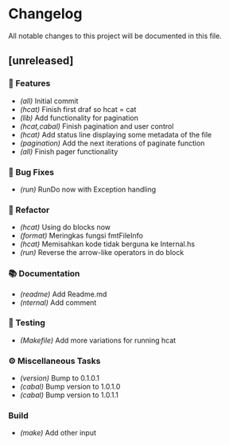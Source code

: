 # Changelog

All notable changes to this project will be documented in this file.

## [unreleased]

### 🚀 Features

- *(all)* Initial commit
- *(hcat)* Finish first draf so hcat = cat
- *(lib)* Add functionality for pagination
- *(hcat,cabal)* Finish pagination and user control
- *(hcat)* Add status line displaying some metadata of the file
- *(pagination)* Add the next iterations of paginate function
- *(all)* Finish pager functionality

### 🐛 Bug Fixes

- *(run)* RunDo now with Exception handling

### 🚜 Refactor

- *(hcat)* Using do blocks now
- *(format)* Meringkas fungsi fmtFileInfo
- *(hcat)* Memisahkan kode tidak berguna ke Internal.hs
- *(run)* Reverse the arrow-like operators in do block

### 📚 Documentation

- *(readme)* Add Readme.md
- *(nternal)* Add comment

### 🧪 Testing

- *(Makefile)* Add more variations for running hcat

### ⚙️ Miscellaneous Tasks

- *(version)* Bump to 0.1.0.1
- *(cabal)* Bump version to 1.0.1.0
- *(cabal)* Bump version to 1.0.1.1

### Build

- *(make)* Add other input

<!-- generated by git-cliff -->
